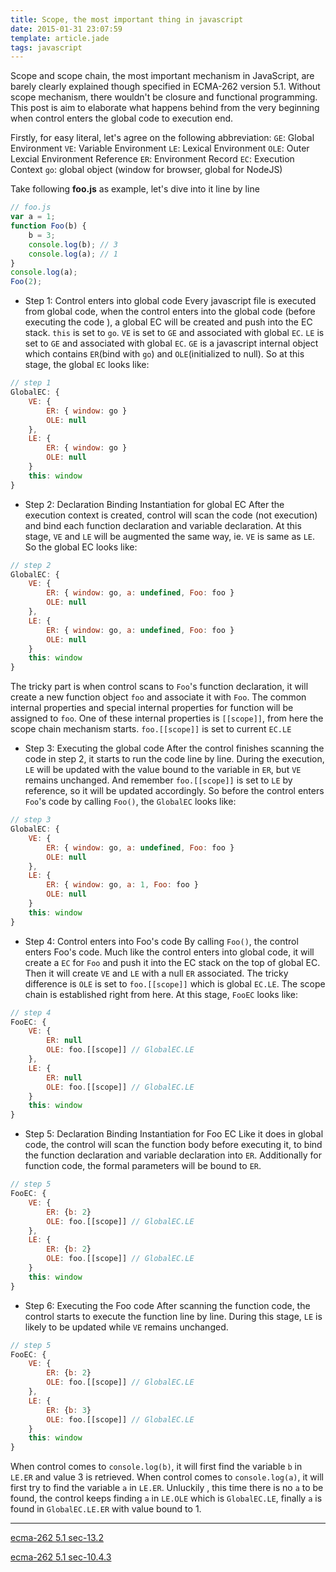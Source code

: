 ```yaml
---
title: Scope, the most important thing in javascript
date: 2015-01-31 23:07:59
template: article.jade
tags: javascript
---
```


Scope and scope chain, the most important mechanism in JavaScript, are barely clearly explained though specified in ECMA-262 version 5.1. Without scope mechanism, there wouldn't be closure and functional programming. This post is aim to elaborate what happens behind from the very beginning when control enters the global code to execution end.

<span class="more"></span>

Firstly, for easy literal, let's agree on the following abbreviation:
`GE`: Global Environment
`VE`: Variable Environment
`LE`: Lexical Environment
`OLE`: Outer Lexcial Environment Reference
`ER`: Environment Record
`EC`: Execution Context
`go`: global object (window for browser, global for NodeJS)

Take following **foo.js** as example, let's dive into it line by line
 
```javascript
// foo.js
var a = 1;
function Foo(b) {
	b = 3;
	console.log(b); // 3
	console.log(a); // 1
}
console.log(a);
Foo(2);
```
- Step 1: Control enters into global code
Every javascript file is executed from global code, when the control enters into the global code (before executing the code ), a global EC will be created and push into the EC stack. `this` is set to `go`. `VE` is set to `GE` and associated with global `EC`. `LE` is set to `GE` and associated with global `EC`. `GE` is a javascript internal object which contains `ER`(bind with `go`) and `OLE`(initialized to null). So at this stage, the global `EC` looks like:

```javascript
// step 1
GlobalEC: {
	VE: { 
		ER: { window: go }
		OLE: null
	},
	LE: {
		ER: { window: go }
		OLE: null
	}
	this: window
}
```

- Step 2: Declaration Binding Instantiation for global EC
After the execution context is created, control will scan the code (not execution) and bind each function declaration and variable declaration. At this stage, `VE` and `LE` will be augmented the same way, ie. `VE` is same as `LE`.  So the global EC looks like:

```javascript
// step 2
GlobalEC: {
	VE: { 
		ER: { window: go, a: undefined, Foo: foo }
		OLE: null
	},
	LE: {
		ER: { window: go, a: undefined, Foo: foo }
		OLE: null
	}
	this: window
}
```

The tricky part is when control scans to `Foo`'s function declaration, it will create a new function object `foo` and associate it with `Foo`. The common internal properties and special internal properties for function will be assigned to `foo`. One of these internal properties is `[[scope]]`, from here the scope chain mechanism starts. `foo.[[scope]]` is set to current `EC.LE`

- Step 3: Executing the global code 
After the control finishes scanning the code in step 2, it starts to run the code line by line. During the execution, `LE` will be updated with the value bound to the variable in `ER`, but `VE` remains unchanged. And remember `foo.[[scope]]` is set to `LE` by reference, so it will be updated accordingly. So before the control enters `Foo`'s code by calling `Foo()`, the `GlobalEC` looks like:

```javascript
// step 3
GlobalEC: {
	VE: { 
		ER: { window: go, a: undefined, Foo: foo }
		OLE: null
	},
	LE: {
		ER: { window: go, a: 1, Foo: foo }
		OLE: null
	}
	this: window
}
```

- Step 4: Control enters into Foo's code
By calling `Foo()`, the control enters Foo's code. Much like the control enters into global code, it will create a `EC` for `Foo` and push it into the EC stack on the top of global EC. Then it will create `VE` and `LE` with a null `ER` associated. The tricky difference is `OLE` is set to `foo.[[scope]]` which is global `EC.LE`. The scope chain is established right from here. At this stage, `FooEC` looks like:

```javascript
// step 4
FooEC: {
	VE: { 
		ER: null
		OLE: foo.[[scope]] // GlobalEC.LE
	},
	LE: {
		ER: null
		OLE: foo.[[scope]] // GlobalEC.LE
	}
	this: window
}
```

- Step 5: Declaration Binding Instantiation for Foo EC
Like it does in global code, the control will scan the function body before executing it, to bind the function declaration and variable declaration into `ER`. Additionally for function code, the formal parameters will be bound to `ER`.

```javascript
// step 5
FooEC: {
	VE: { 
		ER: {b: 2}
		OLE: foo.[[scope]] // GlobalEC.LE
	},
	LE: {
		ER: {b: 2}
		OLE: foo.[[scope]] // GlobalEC.LE
	}
	this: window
}
```

- Step 6: Executing the Foo code
After scanning the function code, the control starts to execute the function line by line. During this stage, `LE` is likely to be updated while `VE` remains unchanged. 

```javascript
// step 5
FooEC: {
	VE: { 
		ER: {b: 2}
		OLE: foo.[[scope]] // GlobalEC.LE
	},
	LE: {
		ER: {b: 3}
		OLE: foo.[[scope]] // GlobalEC.LE
	}
	this: window
}
```
When control comes to `console.log(b)`, it will first find the variable `b` in `LE.ER` and value 3 is retrieved. When control comes to `console.log(a)`, it will first try to find the variable `a` in `LE.ER`. Unluckily , this time there is no `a` to be found, the control keeps finding `a` in `LE.OLE` which is `GlobalEC.LE`, finally `a` is found in `GlobalEC.LE.ER` with value bound to 1.

---

[ecma-262 5.1 sec-13.2](http://www.ecma-international.org/ecma-262/5.1/#sec-13.2)

[ecma-262 5.1 sec-10.4.3](http://www.ecma-international.org/ecma-262/5.1/#sec-10.4.3) 
